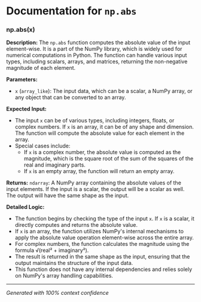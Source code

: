 # Documentation for `np.abs`

### np.abs(x)

**Description:**
The `np.abs` function computes the absolute value of the input element-wise. It is a part of the NumPy library, which is widely used for numerical computations in Python. The function can handle various input types, including scalars, arrays, and matrices, returning the non-negative magnitude of each element.

**Parameters:**
- `x` (`array_like`): The input data, which can be a scalar, a NumPy array, or any object that can be converted to an array. 

**Expected Input:**
- The input `x` can be of various types, including integers, floats, or complex numbers. If `x` is an array, it can be of any shape and dimension. The function will compute the absolute value for each element in the array. 
- Special cases include:
  - If `x` is a complex number, the absolute value is computed as the magnitude, which is the square root of the sum of the squares of the real and imaginary parts.
  - If `x` is an empty array, the function will return an empty array.

**Returns:**
`ndarray`: A NumPy array containing the absolute values of the input elements. If the input is a scalar, the output will be a scalar as well. The output will have the same shape as the input.

**Detailed Logic:**
- The function begins by checking the type of the input `x`. If `x` is a scalar, it directly computes and returns the absolute value.
- If `x` is an array, the function utilizes NumPy's internal mechanisms to apply the absolute value operation element-wise across the entire array.
- For complex numbers, the function calculates the magnitude using the formula √(real² + imaginary²).
- The result is returned in the same shape as the input, ensuring that the output maintains the structure of the input data.
- This function does not have any internal dependencies and relies solely on NumPy's array handling capabilities.

---
*Generated with 100% context confidence*
